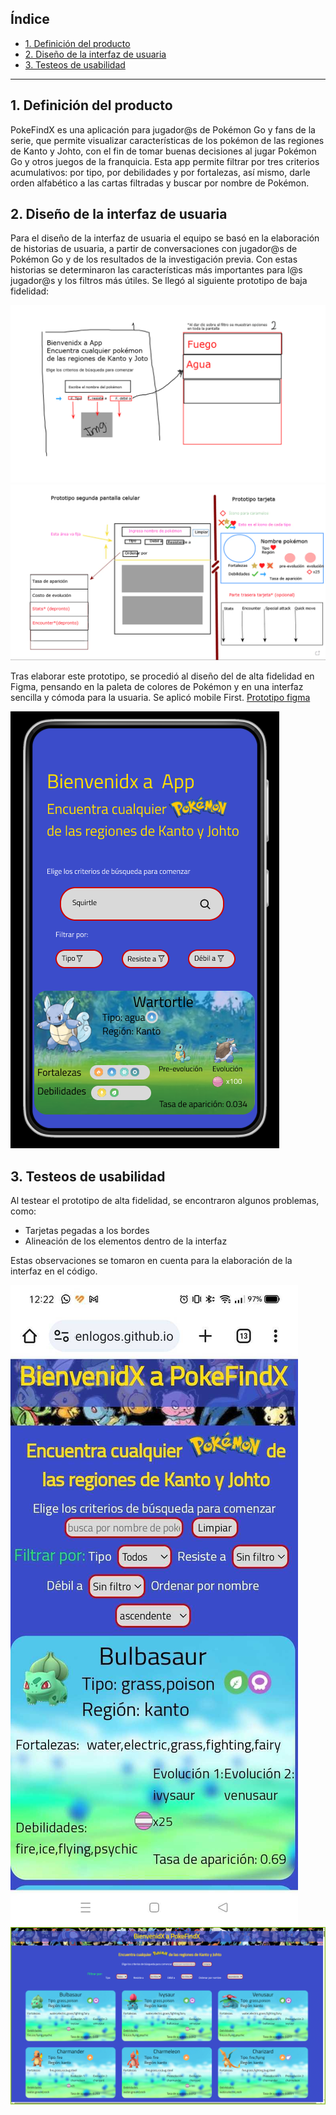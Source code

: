 
## Índice

* [1. Definición del producto](#1-Definición-del-producto)
* [2. Diseño de la interfaz de usuaria](#2-Diseño-de-la-interfaz-de-usuaria)
* [3. Testeos de usabilidad](#3-Testeos-de-usabilidad)

***

## 1. Definición del producto

PokeFindX es una aplicación para jugador@s de Pokémon Go y fans de la serie, que permite visualizar características de los pokémon de las regiones de Kanto y Johto, con el fin
de tomar buenas decisiones al jugar Pokémon Go y otros juegos de la franquicia. Esta app permite filtrar por tres criterios acumulativos: por tipo, por debilidades y por fortalezas, así mismo, darle orden alfabético a las cartas filtradas y buscar por nombre de Pokémon.

## 2. Diseño de la interfaz de usuaria

Para el diseño de la interfaz de usuaria el equipo se basó en la elaboración de historias de usuaria, a partir de conversaciones con jugador@s de Pokémon Go y de los resultados de la investigación previa. Con estas historias se determinaron las características más importantes para l@s jugador@s y los filtros más útiles. Se llegó al siguiente prototipo de baja fidelidad:

![Prot 1](https://github.com/PenLogos/DEV011-data-lovers/blob/main/Prototipo%20de%20baja%20fidelidad%20pantalla%201%20y%20pantalla%20de%20opciones%20de%20filtro.png)
![Prot 2](https://github.com/PenLogos/DEV011-data-lovers/blob/main/Prototipo%20(bf)%20segunda%20pantalla.png)

Tras elaborar este prototipo, se procedió al diseño del de alta fidelidad en Figma, pensando en la paleta de colores de Pokémon y en una interfaz sencilla y cómoda para la usuaria. Se aplicó mobile First. [Prototipo figma](https://www.figma.com/proto/g2wBlwyuuT77O7nmwL8O1r/Prototipo-de-alta-fidelidad?type=design&node-id=3-2&t=xNE7sVgTScXBJgoy-0&scaling=scale-down&page-id=0%3A1&starting-point-node-id=3%3A2)

![Prot-HF-imagen](https://github.com/PenLogos/DEV011-data-lovers/blob/main/Prot.%20alta.png)

## 3. Testeos de usabilidad

Al testear el prototipo de alta fidelidad, se encontraron algunos problemas, como:

- Tarjetas pegadas a los bordes
- Alineación de los elementos dentro de la interfaz

Estas observaciones se tomaron en cuenta para la elaboración de la interfaz en el código.

![Interfaz-celular](https://github.com/PenLogos/DEV011-data-lovers/blob/main/Screenshot_2023-10-02-12-22-59-29_40deb401b9ffe8e1df2f1cc5ba480b12.jpg)
![Interfaz-pc](https://github.com/PenLogos/DEV011-data-lovers/blob/main/Interfaz%20computador.png)
